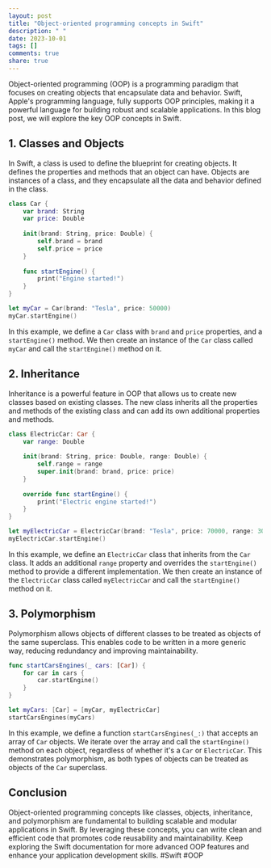 ```yaml
---
layout: post
title: "Object-oriented programming concepts in Swift"
description: " "
date: 2023-10-01
tags: []
comments: true
share: true
---
```


Object-oriented programming (OOP) is a programming paradigm that focuses on creating objects that encapsulate data and behavior. Swift, Apple's programming language, fully supports OOP principles, making it a powerful language for building robust and scalable applications. In this blog post, we will explore the key OOP concepts in Swift.

## 1. Classes and Objects

In Swift, a class is used to define the blueprint for creating objects. It defines the properties and methods that an object can have. Objects are instances of a class, and they encapsulate all the data and behavior defined in the class.

```swift
class Car {
    var brand: String
    var price: Double
    
    init(brand: String, price: Double) {
        self.brand = brand
        self.price = price
    }
    
    func startEngine() {
        print("Engine started!")
    }
}

let myCar = Car(brand: "Tesla", price: 50000)
myCar.startEngine()
```

In this example, we define a `Car` class with `brand` and `price` properties, and a `startEngine()` method. We then create an instance of the `Car` class called `myCar` and call the `startEngine()` method on it.

## 2. Inheritance

Inheritance is a powerful feature in OOP that allows us to create new classes based on existing classes. The new class inherits all the properties and methods of the existing class and can add its own additional properties and methods.

```swift
class ElectricCar: Car {
    var range: Double
    
    init(brand: String, price: Double, range: Double) {
        self.range = range
        super.init(brand: brand, price: price)
    }
    
    override func startEngine() {
        print("Electric engine started!")
    }
}

let myElectricCar = ElectricCar(brand: "Tesla", price: 70000, range: 300)
myElectricCar.startEngine()
```

In this example, we define an `ElectricCar` class that inherits from the `Car` class. It adds an additional `range` property and overrides the `startEngine()` method to provide a different implementation. We then create an instance of the `ElectricCar` class called `myElectricCar` and call the `startEngine()` method on it.

## 3. Polymorphism

Polymorphism allows objects of different classes to be treated as objects of the same superclass. This enables code to be written in a more generic way, reducing redundancy and improving maintainability.

```swift
func startCarsEngines(_ cars: [Car]) {
    for car in cars {
        car.startEngine()
    }
}

let myCars: [Car] = [myCar, myElectricCar]
startCarsEngines(myCars)
```

In this example, we define a function `startCarsEngines(_:)` that accepts an array of `Car` objects. We iterate over the array and call the `startEngine()` method on each object, regardless of whether it's a `Car` or `ElectricCar`. This demonstrates polymorphism, as both types of objects can be treated as objects of the `Car` superclass.

## Conclusion

Object-oriented programming concepts like classes, objects, inheritance, and polymorphism are fundamental to building scalable and modular applications in Swift. By leveraging these concepts, you can write clean and efficient code that promotes code reusability and maintainability. Keep exploring the Swift documentation for more advanced OOP features and enhance your application development skills. #Swift #OOP